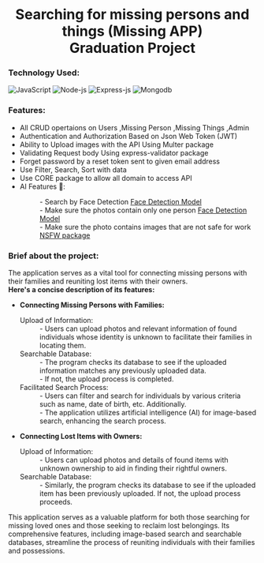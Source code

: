 <h1 align="center" display="inline" >Searching for missing persons and things (Missing APP)<br>Graduation Project  </h1>
<h3 align="left">Technology Used:</h3>
<div align="left">
 
  ![JavaScript](https://img.shields.io/badge/javascript-%23323330.svg?style=for-the-badge&logo=javascript&logoColor=%23F7DF1E)
  ![Node-js](https://img.shields.io/badge/Node%20js-339933?style=for-the-badge&logo=nodedotjs&logoColor=white)
  ![Express-js](https://img.shields.io/badge/Express%20js-000000?style=for-the-badge&logo=express&logoColor=white)
  ![Mongodb](https://img.shields.io/badge/MongoDB-4EA94B?style=for-the-badge&logo=mongodb&logoColor=white)
</div>
<h3 align="left">Features:</h3>

<ul>
  <li>All CRUD opertaions on Users ,Missing Person ,Missing Things ,Admin</li>
  <li>Authentication and Authorization Based on Json Web Token (JWT)</li>
  <li>Ability to Upload images with the API Using Multer package</li>
  <li>Validating Request body Using express-validator package</li>
  <li>Forget password by a reset token sent to given email address</li>
  <li>Use Filter, Search, Sort with data</li>
  <li>Use CORE package to allow all domain to access API</li>
  <li>AI Features 🤖:
  <dl>
    <dd>- Search by Face Detection <a href="https://github.com/MohamedHesham45/REST-API-faceDetection-model.git" target="_blank" > Face Detection Model </a> <br>
      - Make sure the photos contain only one person <a href="https://github.com/MohamedHesham45/REST-API-faceDetection-model.git" target="_blank" > Face Detection Model </a> <br>
      - Make sure the photo contains images that are not safe for work <a href="https://github.com/MohamedHesham45/REST-API-Missing-App-Graduation-Project/blob/main/controllers/NSFW.js" target="_blank" > NSFW package </a>
    </dd>
  </dl>
  </li>
</ul> 
<h3 align="left">Brief about the project:</h3>
<p>

The application serves as a vital tool for connecting missing persons with their families and reuniting lost items with their owners. <br>
<b>Here's a concise description of its features:</b>
<ul>
<li><b>Connecting Missing Persons with Families:</b><br>
<dl>
  <dt>Upload of Information:</dt>
  <dd>- Users can upload photos and relevant information of found individuals whose identity is unknown to facilitate their families in locating them.</dd>
  <dt>Searchable Database:</dt>
  <dd>- The program checks its database to see if the uploaded information matches any previously uploaded data.<br>
    - If not, the upload process is completed.</dd>
  <dt>Facilitated Search Process:</dt>
  <dd>- Users can filter and search for individuals by various criteria such as name, date of birth, etc. Additionally.<br>
    - The application utilizes artificial intelligence (AI) for image-based search, enhancing the search process.</dd>
</dl>
</li>
<li><b>Connecting Lost Items with Owners:</b>
<dl>
  <dt>Upload of Information:</dt>
  <dd>-  Users can upload photos and details of found items with unknown ownership to aid in finding their rightful owners.</dd>
  <dt>Searchable Database:</dt>
  <dd>- Similarly, the program checks its database to see if the uploaded item has been previously uploaded. If not, the upload process proceeds.</dd>
</dl>
</li>
</ul>
This application serves as a valuable platform for both those searching for missing loved ones and those seeking to reclaim lost belongings. Its comprehensive features, including image-based search and searchable databases, streamline the process of reuniting individuals with their families and possessions.
</p>


